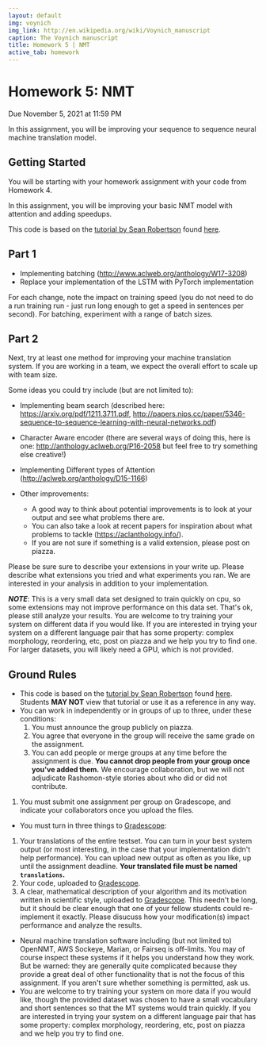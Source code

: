 ```yaml
---
layout: default
img: voynich
img_link: http://en.wikipedia.org/wiki/Voynich_manuscript 
caption: The Voynich manuscript
title: Homework 5 | NMT
active_tab: homework
---
```


<span class="text-muted">Homework 5:</span> NMT
=============================================================

Due November 5, 2021 at 11:59 PM


In this assignment, you will be improving your sequence to sequence neural machine translation model. 


Getting Started
---------------
You will be starting with your homework assignment with your code from Homework 4. 

In this assignment, you will be improving your basic NMT model with attention and adding speedups. 

This code is based on the [tutorial by Sean Robertson](https://github.com/spro/practical-pytorch) found [here](https://pytorch.org/tutorials/intermediate/seq2seq_translation_tutorial.html). 


Part 1
--------
* Implementing batching (http://www.aclweb.org/anthology/W17-3208)
* Replace your implementation of the LSTM with PyTorch implementation

For each change, note the impact on training speed (you do not need to do a run training run - just run long enough to get a speed in sentences per second). For batching, experiment with a range of batch sizes.


Part 2
--------
Next, try at least one method for improving your machine translation system. If you are working in a team, we expect the overall effort to scale up with team size.

Some ideas you could try include (but are not limited to):
* Implementing beam search (described here: https://arxiv.org/pdf/1211.3711.pdf, http://papers.nips.cc/paper/5346-sequence-to-sequence-learning-with-neural-networks.pdf) 

* Character Aware encoder (there are several ways of doing this, here is one: http://anthology.aclweb.org/P16-2058 but feel free to try something else creative!)
 
* Implementing Different types of Attention (http://aclweb.org/anthology/D15-1166)

* Other improvements:
  * A good way to think about potential improvements is to look at your output and see what problems there are. 
  * You can also take a look at recent papers for inspiration about what problems to tackle (https://aclanthology.info/). 
  * If you are not sure if something is a valid extension, please post on piazza. 
 

Please be sure sure to describe your extensions in your write up. Please describe what extensions you tried and what experiments you ran. We are interested in your analysis in addition to your implementation. 

___NOTE___: This is a very small data set designed to train quickly on cpu, so some extensions may not improve performance on this data set. That's ok, please still analyze your results. You are welcome to try training your system on different data if you would like. If you are interested in trying your system on a different language pair that has some property: complex morphology, reordering, etc,  post on piazza and we help you try to find one. For larger datasets, you will likely need a GPU, which is not provided. 



Ground Rules
------------

* This code is based on the [tutorial by Sean Robertson](https://github.com/spro/practical-pytorch) found [here](https://pytorch.org/tutorials/intermediate/seq2seq_translation_tutorial.html). 
Students __MAY NOT__ view that tutorial or use it as a reference in any way.  
* You can work in independently or in groups of up to three, under these 
  conditions: 
  1. You must announce the group publicly on piazza.
  1. You agree that everyone in the group will receive the same grade on the assignment. 
  1. You can add people or merge groups at any time before the assignment is
     due. **You cannot drop people from your group once you've added them.**
  We encourage collaboration, but we will not adjudicate Rashomon-style 
  stories about who did or did not contribute.
 1. You must submit one assignment per group on Gradescope, and indicate your collaborators once you upload the files.  
 * You must turn in three things to [Gradescope](https://www.gradescope.com/):
  1. Your translations of the entire testset. You can turn in your best system output (or most interesting, in the case that your implementation didn't help performance). You can upload new output as often as you like, up until the assignment deadline. **Your translated file must be named `translations`.**
  1. Your code, uploaded to [Gradescope](https://www.gradescope.com/). 
  1. A clear, mathematical description of your algorithm and its motivation
     written in scientific style, uploaded to [Gradescope](https://www.gradescope.com/). This needn't be long, but it should be
     clear enough that one of your fellow students could re-implement it 
     exactly. Please disucuss how your modification(s) impact performance and analyze the results.
*  Neural machine translation software including (but not limited to)
   OpenNMT, AWS Sockeye, Marian, or Fairseq is off-limits. You may of course inspect 
   these systems if it helps you understand how they work. But be warned: they are
   generally quite complicated because they provide a great deal of other
   functionality that is not the focus of this assignment.
   If you aren't sure whether something is permitted, 
   ask us. 
* You are welcome to try training your system on more data if you would like, though the provided dataset was chosen to have a small vocabulary and short sentences so that the MT systems would train quickly. If you are interested in trying your system on a different language pair that has some property: complex morphology, reordering, etc,  post on piazza and we help you try to find one. 

